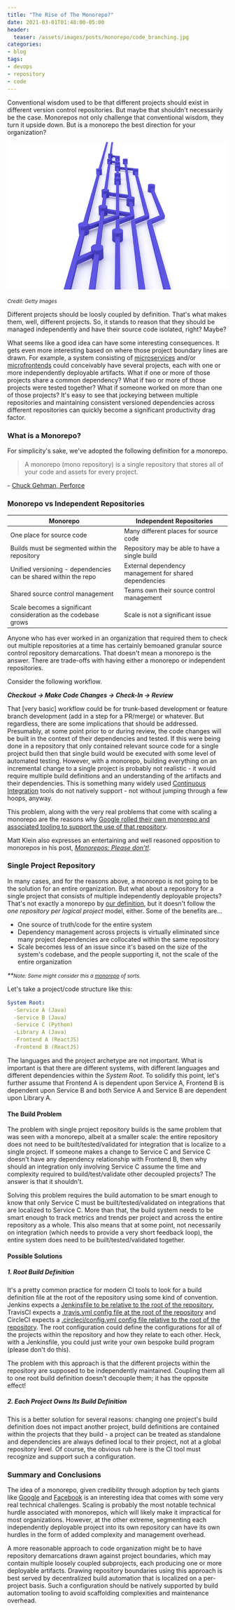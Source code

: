 ```yaml
---
title: "The Rise of The Monorepo?"
date: 2021-03-01T01:48:00-05:00
header:
  teaser: /assets/images/posts/monorepo/code_branching.jpg
categories:
- blog 
tags:
- devops
- repository
- code
---
```


Conventional wisdom used to be that different projects should exist in different version control repositories.
But maybe that shouldn't necessarily be the case. Monorepos not only challenge that conventional wisdom,
they turn it upside down. But is a monorepo the best direction for your organization?

![Code Repository](/assets/images/posts/monorepo/code_branching.jpg)

_<small>Credit: Getty Images</small>_

Different projects should be loosly coupled by definition. That's what makes them, well, different projects.
So, it stands to reason that they should be managed independently and have their source code isolated, right? Maybe?

What seems like a good idea can have some interesting consequences. It gets even more interesting based on where those
project boundary lines are drawn. For example, a system consisting of [microservices](https://microservices.io/) 
and/or [microfrontends](https://micro-frontends.org/) could conceivably have several projects, each with one or more 
independently deployable artifacts. What if one or more of those projects share a common dependency? What if two or 
more of those projects were tested together? What if someone worked on more than one of those projects? It's easy 
to see that jockeying between multiple repositories and maintaining consistent versioned dependencies across different 
repositories can quickly become a significant productivity drag factor.

### What is a Monorepo?

For simplicity's sake, we've adopted the following definition for a monorepo.

> A monorepo (mono repository) is a single repository that stores all of your code and assets for every project.

\- [Chuck Gehman, Perforce](https://www.perforce.com/blog/vcs/what-monorepo)

### Monorepo vs Independent Repositories

| Monorepo                                                            | Independent Repositories                               |
|---------------------------------------------------------------------|--------------------------------------------------------|
| One place for source code                                           | Many different places for source code                  |
| Builds must be segmented within the repository                      | Repository may be able to have a single build          |
| Unified versioning - dependencies can be shared within the repo     | External dependency management for shared dependencies |
| Shared source control management                                    | Teams own their source control management              |
| Scale becomes a significant consideration as the codebase grows     | Scale is not a significant issue                       |

Anyone who has ever worked in an organization that required them to check out multiple repositories at a time has
certainly bemoaned granular source control repository demarcations. That doesn't mean a monorepo is the answer. 
There are trade-offs with having either a monorepo or independent repositories.

Consider the following workflow.

_**Checkout -> Make Code Changes -> Check-In -> Review**_

That \[very basic] workflow could be for trunk-based development or feature branch development (add in a step for a PR/merge) or whatever. 
But regardless, there are some implications that should be addressed. Presumably, at some point prior to or during review, 
the code changes will be built in the context of their dependencies and tested. If this were being done in a repository 
that only contained relevant source code for a single project build then that single build would be executed with some level of 
automated testing. However, with a monorepo, building everything on an incremental change to a single project is probably 
not realistic - it would require multiple build definitions and an understanding of the artifacts and their dependencies. 
This is something many widely used [Continuous Integration](https://www.thoughtworks.com/continuous-integration) tools do 
not natively support - not without jumping through a few hoops, anyway.

This problem, along with the very real problems that come with scaling a monorepo are the reasons why [Google rolled
their own monorepo and associated tooling to support the use of that repository](https://research.google/pubs/pub45424/).

Matt Klein also expresses an entertaining and well reasoned opposition to monorepos in his post, [_Monorepos: Please don’t!_](https://medium.com/@mattklein123/monorepos-please-dont-e9a279be011b).

### Single Project Repository

In many cases, and for the reasons above, a monorepo is not going to be the solution for an entire organization. But what 
about a repository for a single project that consists of multiple independently deployable projects? That's not exactly 
a monorepo by [our definition](##what-is-a-monorepo), but it doesn't follow the _one repository per logical project_ model, either. 
Some of the benefits are... 

* One source of truth/code for the entire system
* Dependency management across projects is virtually eliminated since many project dependencies are 
collocated within the same repository
* Scale becomes less of an issue since it's based on the size of the system's codebase, and the people supporting it, not the scale of the entire organization

_\**<small>Note: Some might consider this a [monorepo](https://www.atlassian.com/git/tutorials/monorepos) of sorts.</small>_

Let's take a project/code structure like this:

```yaml
System Root:
  -Service A (Java)
  -Service B (Java)
  -Service C (Python)
  -Library A (Java)
  -Frontend A (ReactJS)
  -Frontend B (ReactJS)
```

The languages and the project archetype are not important. What is important is that there are different systems,
with different languages and different dependencies within the _System Root_. To solidify this point, let's further assume that Frontend A
is dependent upon Service A, Frontend B is dependent upon Service B and both Service A and Service B are dependent upon
Library A.

#### The Build Problem

The problem with single project repository builds is the same problem that was seen with a monorepo, albeit at a smaller scale: the entire repository
does not need to be built/tested/validated for integration that is localize to a single project. If someone makes a change to
Service C and Service C doesn't have any dependency relationship with Frontend B, then why should an integration only
involving Service C assume the time and complexity required to build/test/validate other decoupled projects? The answer is
that it shouldn't.

Solving this problem requires the build automation to be smart enough to know that only Service C must be built/tested/validated
on integrations that are localized to Service C. More than that, the build system needs to be smart enough to track metrics and
trends per project and across the entire repository as a whole. This also means that at some point, not necessarily on integration
(which needs to provide a very short feedback loop), the entire system does need to be built/tested/validated together.

#### Possible Solutions

##### 1. Root Build Definition

It's a pretty common practice for modern CI tools to look for a build definition file at the root of the repository using
some kind of convention. Jenkins expects a [Jenkinsfile to be relative to the root of the repository](https://www.jenkins.io/doc/book/pipeline/getting-started/#defining-a-pipeline-in-scm), TravisCI expects a [.travis.yml
config file at the root of the repository](https://docs.travis-ci.com/user/tutorial/#to-get-started-with-travis-ci-using-github) and CircleCI expects a [.circleci/config.yml config file relative to the root
of the repository](https://circleci.com/docs/2.0/getting-started/#setting-up-circleci). The root configuration could define the configurations for all of the projects within the repository
and how they relate to each other. Heck, with a Jenkinsfile, you could just write your own bespoke build program (please don't do this). 

The problem with this approach is that the different projects within the repository are supposed to be 
independently maintained. Coupling them all to one root build definition doesn't decouple them; it has the opposite effect!

##### 2. Each Project Owns Its Build Definition

This is a better solution for several reasons: changing one project's build definition does not impact another project,
build definitions are contained within the projects that they build - a project can be treated as standalone and dependencies
are always defined local to their project, not at a global repository level. Of course, the obvious rub here is the CI tool must
recognize and support such a configuration.

### Summary and Conclusions

The idea of a monorepo, given credibility through adoption by tech giants like [Google](https://research.google/pubs/pub45424/) and
[Facebook](https://engineering.fb.com/2014/01/07/core-data/scaling-mercurial-at-facebook/) is an interesting idea that comes
with some very real technical challenges. Scaling is probably the most notable technical hurdle associated with monorepos, which
will likely make it impractical for most organizations. However, at the other extreme, segmenting each independently deployable
project into its own repository can have its own hurdles in the form of added complexity and management overhead.

A more reasonable approach to code organization might be to have repository demarcations drawn against project boundaries,
which may contain multiple loosely coupled subprojects, each producing one or more deployable artifacts. Drawing 
repository boundaries using this approach is best served by decentralized build automation that is localized on a per-project 
basis. Such a configuration should be natively supported by build automation tooling to avoid 
scaffolding complexities and maintenance overhead.

